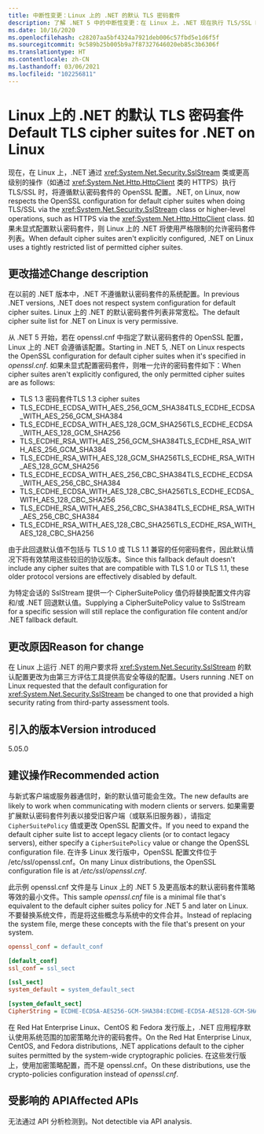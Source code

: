```yaml
---
title: 中断性变更：Linux 上的 .NET 的默认 TLS 密码套件
description: 了解 .NET 5 中的中断性变更：在 Linux 上，.NET 现在执行 TLS/SSL 时，将遵循默认密码套件的 OpenSSL 配置。
ms.date: 10/16/2020
ms.openlocfilehash: c28207aa5bf4324a7921deb006c57fbd5e1d6f5f
ms.sourcegitcommit: 9c589b25b005b9a7f87327646020eb85c3b6306f
ms.translationtype: HT
ms.contentlocale: zh-CN
ms.lasthandoff: 03/06/2021
ms.locfileid: "102256811"
---
```

# <a name="default-tls-cipher-suites-for-net-on-linux"></a><span data-ttu-id="2d33b-103">Linux 上的 .NET 的默认 TLS 密码套件</span><span class="sxs-lookup"><span data-stu-id="2d33b-103">Default TLS cipher suites for .NET on Linux</span></span>

<span data-ttu-id="2d33b-104">现在，在 Linux 上，.NET 通过 <xref:System.Net.Security.SslStream> 类或更高级别的操作（如通过 <xref:System.Net.Http.HttpClient> 类的 HTTPS）执行 TLS/SSL 时，将遵循默认密码套件的 OpenSSL 配置。</span><span class="sxs-lookup"><span data-stu-id="2d33b-104">.NET, on Linux, now respects the OpenSSL configuration for default cipher suites when doing TLS/SSL via the <xref:System.Net.Security.SslStream> class or higher-level operations, such as HTTPS via the <xref:System.Net.Http.HttpClient> class.</span></span> <span data-ttu-id="2d33b-105">如果未显式配置默认密码套件，则 Linux 上的 .NET 将使用严格限制的允许密码套件列表。</span><span class="sxs-lookup"><span data-stu-id="2d33b-105">When default cipher suites aren't explicitly configured, .NET on Linux uses a tightly restricted list of permitted cipher suites.</span></span>

## <a name="change-description"></a><span data-ttu-id="2d33b-106">更改描述</span><span class="sxs-lookup"><span data-stu-id="2d33b-106">Change description</span></span>

<span data-ttu-id="2d33b-107">在以前的 .NET 版本中，.NET 不遵循默认密码套件的系统配置。</span><span class="sxs-lookup"><span data-stu-id="2d33b-107">In previous .NET versions, .NET does not respect system configuration for default cipher suites.</span></span> <span data-ttu-id="2d33b-108">Linux 上的 .NET 的默认密码套件列表非常宽松。</span><span class="sxs-lookup"><span data-stu-id="2d33b-108">The default cipher suite list for .NET on Linux is very permissive.</span></span>

<span data-ttu-id="2d33b-109">从 .NET 5 开始，若在 openssl.cnf 中指定了默认密码套件的 OpenSSL 配置，Linux 上的 .NET 会遵循该配置。</span><span class="sxs-lookup"><span data-stu-id="2d33b-109">Starting in .NET 5, .NET on Linux respects the OpenSSL configuration for default cipher suites when it's specified in *openssl.cnf*.</span></span> <span data-ttu-id="2d33b-110">如果未显式配置密码套件，则唯一允许的密码套件如下：</span><span class="sxs-lookup"><span data-stu-id="2d33b-110">When cipher suites aren't explicitly configured, the only permitted cipher suites are as follows:</span></span>

- <span data-ttu-id="2d33b-111">TLS 1.3 密码套件</span><span class="sxs-lookup"><span data-stu-id="2d33b-111">TLS 1.3 cipher suites</span></span>
- <span data-ttu-id="2d33b-112">TLS_ECDHE_ECDSA_WITH_AES_256_GCM_SHA384</span><span class="sxs-lookup"><span data-stu-id="2d33b-112">TLS_ECDHE_ECDSA_WITH_AES_256_GCM_SHA384</span></span>
- <span data-ttu-id="2d33b-113">TLS_ECDHE_ECDSA_WITH_AES_128_GCM_SHA256</span><span class="sxs-lookup"><span data-stu-id="2d33b-113">TLS_ECDHE_ECDSA_WITH_AES_128_GCM_SHA256</span></span>
- <span data-ttu-id="2d33b-114">TLS_ECDHE_RSA_WITH_AES_256_GCM_SHA384</span><span class="sxs-lookup"><span data-stu-id="2d33b-114">TLS_ECDHE_RSA_WITH_AES_256_GCM_SHA384</span></span>
- <span data-ttu-id="2d33b-115">TLS_ECDHE_RSA_WITH_AES_128_GCM_SHA256</span><span class="sxs-lookup"><span data-stu-id="2d33b-115">TLS_ECDHE_RSA_WITH_AES_128_GCM_SHA256</span></span>
- <span data-ttu-id="2d33b-116">TLS_ECDHE_ECDSA_WITH_AES_256_CBC_SHA384</span><span class="sxs-lookup"><span data-stu-id="2d33b-116">TLS_ECDHE_ECDSA_WITH_AES_256_CBC_SHA384</span></span>
- <span data-ttu-id="2d33b-117">TLS_ECDHE_ECDSA_WITH_AES_128_CBC_SHA256</span><span class="sxs-lookup"><span data-stu-id="2d33b-117">TLS_ECDHE_ECDSA_WITH_AES_128_CBC_SHA256</span></span>
- <span data-ttu-id="2d33b-118">TLS_ECDHE_RSA_WITH_AES_256_CBC_SHA384</span><span class="sxs-lookup"><span data-stu-id="2d33b-118">TLS_ECDHE_RSA_WITH_AES_256_CBC_SHA384</span></span>
- <span data-ttu-id="2d33b-119">TLS_ECDHE_RSA_WITH_AES_128_CBC_SHA256</span><span class="sxs-lookup"><span data-stu-id="2d33b-119">TLS_ECDHE_RSA_WITH_AES_128_CBC_SHA256</span></span>

<span data-ttu-id="2d33b-120">由于此回退默认值不包括与 TLS 1.0 或 TLS 1.1 兼容的任何密码套件，因此默认情况下将有效禁用这些较旧的协议版本。</span><span class="sxs-lookup"><span data-stu-id="2d33b-120">Since this fallback default doesn't include any cipher suites that are compatible with TLS 1.0 or TLS 1.1, these older protocol versions are effectively disabled by default.</span></span>

<span data-ttu-id="2d33b-121">为特定会话的 SslStream 提供一个 CipherSuitePolicy 值仍将替换配置文件内容和/或 .NET 回退默认值。</span><span class="sxs-lookup"><span data-stu-id="2d33b-121">Supplying a CipherSuitePolicy value to SslStream for a specific session will still replace the configuration file content and/or .NET fallback default.</span></span>

## <a name="reason-for-change"></a><span data-ttu-id="2d33b-122">更改原因</span><span class="sxs-lookup"><span data-stu-id="2d33b-122">Reason for change</span></span>

<span data-ttu-id="2d33b-123">在 Linux 上运行 .NET 的用户要求将 <xref:System.Net.Security.SslStream> 的默认配置更改为由第三方评估工具提供高安全等级的配置。</span><span class="sxs-lookup"><span data-stu-id="2d33b-123">Users running .NET on Linux requested that the default configuration for <xref:System.Net.Security.SslStream> be changed to one that provided a high security rating from third-party assessment tools.</span></span>

## <a name="version-introduced"></a><span data-ttu-id="2d33b-124">引入的版本</span><span class="sxs-lookup"><span data-stu-id="2d33b-124">Version introduced</span></span>

<span data-ttu-id="2d33b-125">5.0</span><span class="sxs-lookup"><span data-stu-id="2d33b-125">5.0</span></span>

## <a name="recommended-action"></a><span data-ttu-id="2d33b-126">建议操作</span><span class="sxs-lookup"><span data-stu-id="2d33b-126">Recommended action</span></span>

<span data-ttu-id="2d33b-127">与新式客户端或服务器通信时，新的默认值可能会生效。</span><span class="sxs-lookup"><span data-stu-id="2d33b-127">The new defaults are likely to work when communicating with modern clients or servers.</span></span> <span data-ttu-id="2d33b-128">如果需要扩展默认密码套件列表以接受旧客户端（或联系旧服务器），请指定 `CipherSuitePolicy` 值或更改 OpenSSL 配置文件。</span><span class="sxs-lookup"><span data-stu-id="2d33b-128">If you need to expand the default cipher suite list to accept legacy clients (or to contact legacy servers), either specify a `CipherSuitePolicy` value or change the OpenSSL configuration file.</span></span> <span data-ttu-id="2d33b-129">在许多 Linux 发行版中，OpenSSL 配置文件位于 /etc/ssl/openssl.cnf。</span><span class="sxs-lookup"><span data-stu-id="2d33b-129">On many Linux distributions, the OpenSSL configuration file is at */etc/ssl/openssl.cnf*.</span></span>

<span data-ttu-id="2d33b-130">此示例 openssl.cnf 文件是与 Linux 上的 .NET 5 及更高版本的默认密码套件策略等效的最小文件。</span><span class="sxs-lookup"><span data-stu-id="2d33b-130">This sample *openssl.cnf* file is a minimal file that's equivalent to the default cipher suites policy for .NET 5 and later on Linux.</span></span> <span data-ttu-id="2d33b-131">不要替换系统文件，而是将这些概念与系统中的文件合并。</span><span class="sxs-lookup"><span data-stu-id="2d33b-131">Instead of replacing the system file, merge these concepts with the file that's present on your system.</span></span>

```ini
openssl_conf = default_conf

[default_conf]
ssl_conf = ssl_sect

[ssl_sect]
system_default = system_default_sect

[system_default_sect]
CipherString = ECDHE-ECDSA-AES256-GCM-SHA384:ECDHE-ECDSA-AES128-GCM-SHA256:ECDHE-RSA-AES256-GCM-SHA384:ECDHE-RSA-AES128-GCM-SHA256:ECDHE-ECDSA-AES256-SHA384:ECDHE-ECDSA-AES128-SHA256:ECDHE-RSA-AES256-SHA384:ECDHE-RSA-AES128-SHA256
```

<span data-ttu-id="2d33b-132">在 Red Hat Enterprise Linux、CentOS 和 Fedora 发行版上，.NET 应用程序默认使用系统范围的加密策略允许的密码套件。</span><span class="sxs-lookup"><span data-stu-id="2d33b-132">On the Red Hat Enterprise Linux, CentOS, and Fedora distributions, .NET applications default to the cipher suites permitted by the system-wide cryptographic policies.</span></span> <span data-ttu-id="2d33b-133">在这些发行版上，使用加密策略配置，而不是 openssl.cnf。</span><span class="sxs-lookup"><span data-stu-id="2d33b-133">On these distributions, use the crypto-policies configuration instead of *openssl.cnf*.</span></span>

## <a name="affected-apis"></a><span data-ttu-id="2d33b-134">受影响的 API</span><span class="sxs-lookup"><span data-stu-id="2d33b-134">Affected APIs</span></span>

<span data-ttu-id="2d33b-135">无法通过 API 分析检测到。</span><span class="sxs-lookup"><span data-stu-id="2d33b-135">Not detectible via API analysis.</span></span>

<!--

### Affected APIs

- Not detectible via API analysis.

### Category

- Cryptography
- Security

-->
